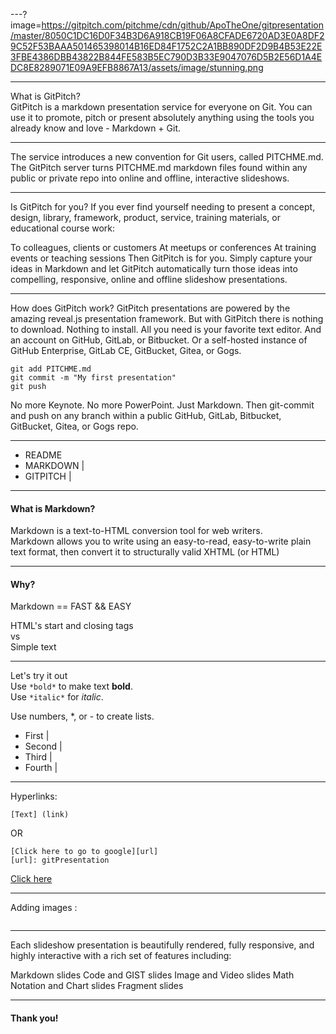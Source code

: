 ---?image=https://gitpitch.com/pitchme/cdn/github/ApoTheOne/gitpresentation/master/8050C1DC16D0F34B3D6A918CB19F06A8CFADE6720AD3E0A8DF29C52F53BAAA501465398014B16ED84F1752C2A1BB890DF2D9B4B53E22E3FBE4386DBB43822B844FE583B5EC790D3B33E9047076D5B2E56D1A4EDC8E8289071E09A9EFB8867A13/assets/image/stunning.png

---

What is GitPitch?  
GitPitch is a markdown presentation service for everyone on Git. You can use it to promote, pitch or present absolutely anything using the tools you already know and love - Markdown + Git.

---
The service introduces a new convention for Git users, called PITCHME.md. The GitPitch server turns PITCHME.md markdown files found within any public or private repo into online and offline, interactive slideshows.

---
Is GitPitch for you?
If you ever find yourself needing to present a concept, design, library, framework, product, service, training materials, or educational course work:

To colleagues, clients or customers
At meetups or conferences
At training events or teaching sessions
Then GitPitch is for you. Simply capture your ideas in Markdown and let GitPitch automatically turn those ideas into compelling, responsive, online and offline slideshow presentations.

---
How does GitPitch work?
GitPitch presentations are powered by the amazing reveal.js presentation framework. But with GitPitch there is nothing to download. Nothing to install. All you need is your favorite text editor. And an account on GitHub, GitLab, or Bitbucket. Or a self-hosted instance of GitHub Enterprise, GitLab CE, GitBucket, Gitea, or Gogs.

```
git add PITCHME.md
git commit -m "My first presentation"
git push
```

No more Keynote. No more PowerPoint. Just Markdown. Then git-commit and push on any branch within a public GitHub, GitLab, Bitbucket, GitBucket, Gitea, or Gogs repo.

---

- README 
- MARKDOWN |
- GITPITCH |
---

#### What is Markdown?
Markdown is a text-to-HTML conversion tool for web writers.  
Markdown allows you to write using an easy-to-read, easy-to-write plain text format, then convert it to structurally valid XHTML (or HTML)

---

#### Why?

Markdown == FAST && EASY

HTML's start and closing tags  
 vs  
Simple text

---
Let's try it out  
Use ```*bold*``` to make text **bold**.  
Use ```*italic*``` for *italic*.

Use numbers, *, or - to create lists.
* First |
* Second |
* Third |
* Fourth |

---

Hyperlinks:
```
[Text] (link)
```
OR
```
[Click here to go to google][url]
[url]: gitPresentation
```
[Click here][g]

[g]: README.md
---
Adding images :  
```---?image=url
```

---

Each slideshow presentation is beautifully rendered, fully responsive, and highly interactive with a rich set of features including:

Markdown slides
Code and GIST slides
Image and Video slides
Math Notation and Chart slides
Fragment slides

---

#### Thank you!
